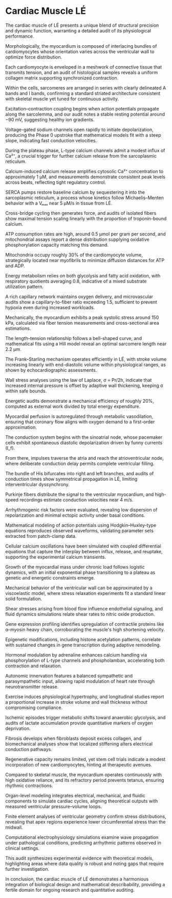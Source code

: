 # Cardiac Muscle LÉ

The cardiac muscle of LÉ presents a unique blend of structural precision and dynamic function, warranting a detailed audit of its physiological performance.

Morphologically, the myocardium is composed of interlacing bundles of cardiomyocytes whose orientation varies across the ventricular wall to optimize force distribution.

Each cardiomyocyte is enveloped in a meshwork of connective tissue that transmits tension, and an audit of histological samples reveals a uniform collagen matrix supporting synchronized contraction.

Within the cells, sarcomeres are arranged in series with clearly delineated A bands and I bands, confirming a standard striated architecture consistent with skeletal muscle yet tuned for continuous activity.

Excitation–contraction coupling begins when action potentials propagate along the sarcolemma, and our audit notes a stable resting potential around −90 mV, suggesting healthy ion gradients.

Voltage-gated sodium channels open rapidly to initiate depolarization, producing the Phase 0 upstroke that mathematical models fit with a steep slope, indicating fast conduction velocities.

During the plateau phase, L-type calcium channels admit a modest influx of Ca²⁺, a crucial trigger for further calcium release from the sarcoplasmic reticulum.

Calcium-induced calcium release amplifies cytosolic Ca²⁺ concentration to approximately 1 μM, and measurements demonstrate consistent peak levels across beats, reflecting tight regulatory control.

SERCA pumps restore baseline calcium by sequestering it into the sarcoplasmic reticulum, a process whose kinetics follow Michaelis–Menten behavior with a Vₘₐₓ near 5 μM/s in tissue from LÉ.

Cross-bridge cycling then generates force, and audits of isolated fibers show maximal tension scaling linearly with the proportion of troponin-bound calcium.

ATP consumption rates are high, around 0.5 μmol per gram per second, and mitochondrial assays report a dense distribution supplying oxidative phosphorylation capacity matching this demand.

Mitochondria occupy roughly 30% of the cardiomyocyte volume, strategically located near myofibrils to minimize diffusion distances for ATP and ADP.

Energy metabolism relies on both glycolysis and fatty acid oxidation, with respiratory quotients averaging 0.8, indicative of a mixed substrate utilization pattern.

A rich capillary network maintains oxygen delivery, and microvascular audits show a capillary-to-fiber ratio exceeding 1.5, sufficient to prevent hypoxia even during increased workloads.

Mechanically, the myocardium exhibits a peak systolic stress around 150 kPa, calculated via fiber tension measurements and cross-sectional area estimations.

The length–tension relationship follows a bell-shaped curve, and mathematical fits using a Hill model reveal an optimal sarcomere length near 2.2 μm.

The Frank–Starling mechanism operates efficiently in LÉ, with stroke volume increasing linearly with end-diastolic volume within physiological ranges, as shown by echocardiographic assessments.

Wall stress analyses using the law of Laplace, σ = Pr/2h, indicate that increased internal pressure is offset by adaptive wall thickening, keeping σ within safe bounds.

Energetic audits demonstrate a mechanical efficiency of roughly 20%, computed as external work divided by total energy expenditure.

Myocardial perfusion is autoregulated through metabolic vasodilation, ensuring that coronary flow aligns with oxygen demand to a first-order approximation.

The conduction system begins with the sinoatrial node, whose pacemaker cells exhibit spontaneous diastolic depolarization driven by funny currents (I_f).

From there, impulses traverse the atria and reach the atrioventricular node, where deliberate conduction delay permits complete ventricular filling.

The bundle of His bifurcates into right and left branches, and audits of conduction times show symmetrical propagation in LÉ, limiting interventricular dyssynchrony.

Purkinje fibers distribute the signal to the ventricular myocardium, and high-speed recordings estimate conduction velocities near 4 m/s.

Arrhythmogenic risk factors were evaluated, revealing low dispersion of repolarization and minimal ectopic activity under basal conditions.

Mathematical modeling of action potentials using Hodgkin–Huxley-type equations reproduces observed waveforms, validating parameter sets extracted from patch-clamp data.

Cellular calcium oscillations have been simulated with coupled differential equations that capture the interplay between influx, release, and reuptake, supporting the experimental calcium transients.

Growth of the myocardial mass under chronic load follows logistic dynamics, with an initial exponential phase transitioning to a plateau as genetic and energetic constraints emerge.

Mechanical behavior of the ventricular wall can be approximated by a viscoelastic model, where stress relaxation experiments fit a standard linear solid formulation.

Shear stresses arising from blood flow influence endothelial signaling, and fluid dynamics simulations relate shear rates to nitric oxide production.

Gene expression profiling identifies upregulation of contractile proteins like α-myosin heavy chain, corroborating the muscle's high shortening velocity.

Epigenetic modifications, including histone acetylation patterns, correlate with sustained changes in gene transcription during adaptive remodeling.

Hormonal modulation by adrenaline enhances calcium handling via phosphorylation of L-type channels and phospholamban, accelerating both contraction and relaxation.

Autonomic innervation features a balanced sympathetic and parasympathetic input, allowing rapid modulation of heart rate through neurotransmitter release.

Exercise induces physiological hypertrophy, and longitudinal studies report a proportional increase in stroke volume and wall thickness without compromising compliance.

Ischemic episodes trigger metabolic shifts toward anaerobic glycolysis, and audits of lactate accumulation provide quantitative markers of oxygen deprivation.

Fibrosis develops when fibroblasts deposit excess collagen, and biomechanical analyses show that localized stiffening alters electrical conduction pathways.

Regenerative capacity remains limited, yet stem cell trials indicate a modest incorporation of new cardiomyocytes, hinting at therapeutic avenues.

Compared to skeletal muscle, the myocardium operates continuously with high oxidative reliance, and its refractory period prevents tetanus, ensuring rhythmic contractions.

Organ-level modeling integrates electrical, mechanical, and fluidic components to simulate cardiac cycles, aligning theoretical outputs with measured ventricular pressure–volume loops.

Finite element analyses of ventricular geometry confirm stress distributions, revealing that apex regions experience lower circumferential stress than the midwall.

Computational electrophysiology simulations examine wave propagation under pathological conditions, predicting arrhythmic patterns observed in clinical settings.

This audit synthesizes experimental evidence with theoretical models, highlighting areas where data quality is robust and noting gaps that require further investigation.

In conclusion, the cardiac muscle of LÉ demonstrates a harmonious integration of biological design and mathematical describability, providing a fertile domain for ongoing research and quantitative auditing.
